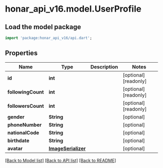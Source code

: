 # honar_api_v16.model.UserProfile

## Load the model package
```dart
import 'package:honar_api_v16/api.dart';
```

## Properties
Name | Type | Description | Notes
------------ | ------------- | ------------- | -------------
**id** | **int** |  | [optional] [readonly] 
**followingCount** | **int** |  | [optional] [readonly] 
**followersCount** | **int** |  | [optional] [readonly] 
**gender** | **String** |  | [optional] 
**phoneNumber** | **String** |  | [optional] 
**nationalCode** | **String** |  | [optional] 
**birthdate** | **String** |  | [optional] 
**avatar** | [**ImageSerializer**](ImageSerializer.md) |  | [optional] 

[[Back to Model list]](../README.md#documentation-for-models) [[Back to API list]](../README.md#documentation-for-api-endpoints) [[Back to README]](../README.md)


